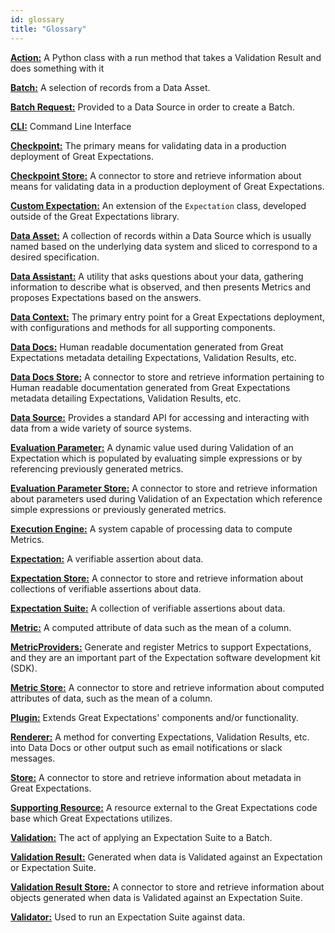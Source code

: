 ```yaml
---
id: glossary
title: "Glossary"
---
```


[**Action:**](./oss/terms/action.md) A Python class with a run method that takes a Validation Result and does something with it

[**Batch:**](./oss/terms/batch.md) A selection of records from a Data Asset.

[**Batch Request:**](./oss/terms/batch_request.md) Provided to a Data Source in order to create a Batch.

[**CLI:**](./oss/terms/cli.md) Command Line Interface

[**Checkpoint:**](./oss/terms/checkpoint.md) The primary means for validating data in a production deployment of Great Expectations.

[**Checkpoint Store:**](./oss/terms/checkpoint_store.md) A connector to store and retrieve information about means for validating data in a production deployment of Great Expectations.

[**Custom Expectation:**](./oss/terms/custom_expectation.md) An extension of the `Expectation` class, developed outside of the Great Expectations library.

[**Data Asset:**](./oss/terms/data_asset.md) A collection of records within a Data Source which is usually named based on the underlying data system and sliced to correspond to a desired specification.

[**Data Assistant:**](./oss/terms/data_assistant.md) A utility that asks questions about your data, gathering information to describe what is observed, and then presents Metrics and proposes Expectations based on the answers.

[**Data Context:**](./oss/terms/data_context.md) The primary entry point for a Great Expectations deployment, with configurations and methods for all supporting components.

[**Data Docs:**](./oss/terms/data_docs.md) Human readable documentation generated from Great Expectations metadata detailing Expectations, Validation Results, etc.

[**Data Docs Store:**](./oss/terms/data_docs_store.md) A connector to store and retrieve information pertaining to Human readable documentation generated from Great Expectations metadata detailing Expectations, Validation Results, etc.

[**Data Source:**](./oss/terms/datasource.md) Provides a standard API for accessing and interacting with data from a wide variety of source systems.

[**Evaluation Parameter:**](./oss/terms/evaluation_parameter.md) A dynamic value used during Validation of an Expectation which is populated by evaluating simple expressions or by referencing previously generated metrics.

[**Evaluation Parameter Store:**](./oss/terms/evaluation_parameter_store.md) A connector to store and retrieve information about parameters used during Validation of an Expectation which reference simple expressions or previously generated metrics.

[**Execution Engine:**](./oss/terms/execution_engine.md) A system capable of processing data to compute Metrics.

[**Expectation:**](./oss/terms/expectation.md) A verifiable assertion about data.

[**Expectation Store:**](./oss/terms/expectation_store.md) A connector to store and retrieve information about collections of verifiable assertions about data.

[**Expectation Suite:**](./oss/terms/expectation_suite.md) A collection of verifiable assertions about data.

[**Metric:**](./oss/terms/metric.md) A computed attribute of data such as the mean of a column.

[**MetricProviders:**](./conceptual_guides/metricproviders.md) Generate and register Metrics to support Expectations, and they are an important part of the Expectation software development kit (SDK).

[**Metric Store:**](./oss/terms/metric_store.md) A connector to store and retrieve information about computed attributes of data, such as the mean of a column.

[**Plugin:**](./oss/terms/plugin.md) Extends Great Expectations' components and/or functionality.

[**Renderer:**](./oss/terms/renderer.md) A method for converting Expectations, Validation Results, etc. into Data Docs or other output such as email notifications or slack messages.

[**Store:**](./oss/terms/store.md) A connector to store and retrieve information about metadata in Great Expectations.

[**Supporting Resource:**](./oss/terms/supporting_resource.md) A resource external to the Great Expectations code base which Great Expectations utilizes.

[**Validation:**](./guides/validation/validate_data_overview.md) The act of applying an Expectation Suite to a Batch.

[**Validation Result:**](./oss/terms/validation_result.md) Generated when data is Validated against an Expectation or Expectation Suite.

[**Validation Result Store:**](./oss/terms/validation_result_store.md) A connector to store and retrieve information about objects generated when data is Validated against an Expectation Suite.

[**Validator:**](./oss/terms/validator.md) Used to run an Expectation Suite against data.

